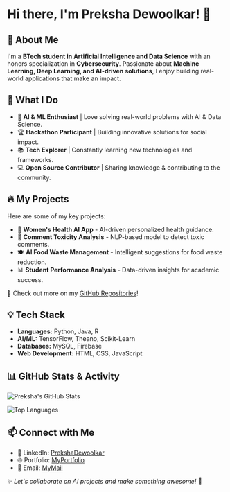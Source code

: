 # Hi there, I'm Preksha Dewoolkar! 👋

## 🚀 About Me
I'm a **BTech student in Artificial Intelligence and Data Science** with an honors specialization in **Cybersecurity**. Passionate about **Machine Learning, Deep Learning, and AI-driven solutions**, I enjoy building real-world applications that make an impact.  

## 🌟 What I Do
- 🧠 **AI & ML Enthusiast** | Love solving real-world problems with AI & Data Science.  
- 🏆 **Hackathon Participant** | Building innovative solutions for social impact.  
- 📚 **Tech Explorer** | Constantly learning new technologies and frameworks.  
- 💻 **Open Source Contributor** | Sharing knowledge & contributing to the community.  

## 🔥 My Projects
Here are some of my key projects:

- 🏥 **Women's Health AI App** - AI-driven personalized health guidance.  
- 💬 **Comment Toxicity Analysis** - NLP-based model to detect toxic comments.  
- 🍽 **AI Food Waste Management** - Intelligent suggestions for food waste reduction.  
- 📊 **Student Performance Analysis** - Data-driven insights for academic success.  

📌 Check out more on my [GitHub Repositories](https://github.com/preksha2166)!

## 💡 Tech Stack
- **Languages:** Python, Java, R
- **AI/ML:** TensorFlow, Theano, Scikit-Learn
- **Databases:** MySQL, Firebase
- **Web Development:** HTML, CSS, JavaScript

## 📊 GitHub Stats & Activity

![Preksha's GitHub Stats](https://github-readme-stats.vercel.app/api?username=preksha2166&show_icons=true&theme=radical)

![Top Languages](https://github-readme-stats.vercel.app/api/top-langs/?username=preksha2166&layout=compact&theme=radical)

## 📫 Connect with Me
- 💼 LinkedIn: [PrekshaDewoolkar](https://www.linkedin.com/in/preksha-prashant-dewoolkar-2224512a9?utm_source=share&utm_campaign=share_via&utm_content=profile&utm_medium=android_app)
- 🌐 Portfolio: [MyPortfolio](https://preksha2166.github.io/myportfolio/index.html)
- 📩 Email: [MyMail](officialpreksha2166@gmail.com)

✨ _Let's collaborate on AI projects and make something awesome!_ 🚀
